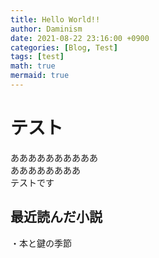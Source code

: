 ```yaml
---
title: Hello World!!
author: Daminism
date: 2021-08-22 23:16:00 +0900
categories: [Blog, Test]
tags: [test]
math: true
mermaid: true
---
```


# テスト  
ああああああああああ  
ああああああああ  
テストです

## 最近読んだ小説
・本と鍵の季節